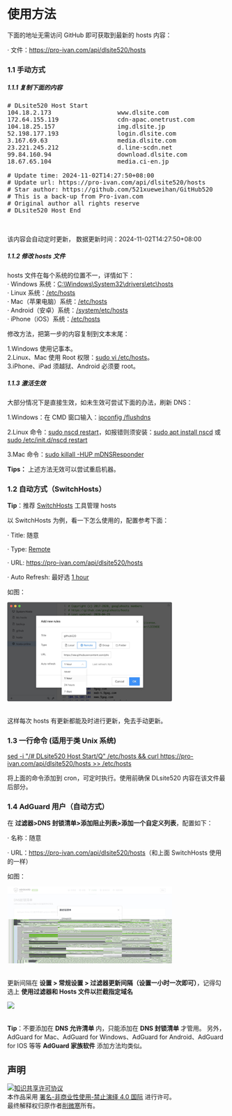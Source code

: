 <h1>使用方法</h1>

下面的地址无需访问 GitHub 即可获取到最新的 hosts 内容：<br>

· 文件：<u>https://pro-ivan.com/api/dlsite520/hosts</u><br>

<h3>1.1 手动方式</h3>

<h5>1.1.1 复制下面的内容</h5>

<pre>
# DLsite520 Host Start
104.18.2.173                  www.dlsite.com
172.64.155.119                cdn-apac.onetrust.com
104.18.25.157                 img.dlsite.jp
52.198.177.193                login.dlsite.com
3.167.69.63                   media.dlsite.com
23.221.245.212                d.line-scdn.net
99.84.160.94                  download.dlsite.com
18.67.65.104                  media.ci-en.jp

# Update time: 2024-11-02T14:27:50+08:00
# Update url: https://pro-ivan.com/api/dlsite520/hosts
# Star author: https://github.com/521xueweihan/GitHub520
# This is a back-up from Pro-ivan.com
# Original author all rights reserve
# DLsite520 Host End

</pre>

<br>该内容会自动定时更新， 数据更新时间：2024-11-02T14:27:50+08:00<br>

<h5>1.1.2 修改 hosts 文件</h5>

hosts 文件在每个系统的位置不一，详情如下：<br>
· Windows 系统：<u>C:\Windows\System32\drivers\etc\hosts</u><br>
· Linux 系统：<u>/etc/hosts</u><br>
· Mac（苹果电脑）系统：<u>/etc/hosts</u><br>
· Android（安卓）系统：<u>/system/etc/hosts</u><br>
· iPhone（iOS）系统：<u>/etc/hosts</u><br>

修改方法，把第一步的内容复制到文本末尾：<br>

1.Windows 使用记事本。<br>
2.Linux、Mac 使用 Root 权限：<u>sudo vi /etc/hosts</u>。<br>
3.iPhone、iPad 须越狱、Android 必须要 root。<br>

<h5>1.1.3 激活生效</h5>
大部分情况下是直接生效，如未生效可尝试下面的办法，刷新 DNS：<br>

1.Windows：在 CMD 窗口输入：<u>ipconfig /flushdns</u><br>

2.Linux 命令：<u>sudo nscd restart</u>，如报错则须安装：<u>sudo apt install nscd</u> 或 <u>sudo /etc/init.d/nscd restart</u><br>

3.Mac 命令：<u>sudo killall -HUP mDNSResponder</u><br>

<b>Tips：</b> 上述方法无效可以尝试重启机器。<br>

<h3>1.2 自动方式（SwitchHosts）</h3>

<b>Tip</b>：推荐 <a href="https://github.com/oldj/SwitchHosts">SwitchHosts</a> 工具管理 hosts<br>

以 SwitchHosts 为例，看一下怎么使用的，配置参考下面：<br>

· Title: 随意<br>

· Type: <u>Remote</u><br>

· URL: <u>https://pro-ivan.com/api/dlsite520/hosts</u><br>

· Auto Refresh: 最好选 <u>1 hour</u><br>

如图：<br>

<img src="./img/switch-hosts.png" width=75%><br><br>

这样每次 hosts 有更新都能及时进行更新，免去手动更新。<br>

<h3>1.3 一行命令 (适用于类 Unix 系统)</h3>

<u>sed -i "/# DLsite520 Host Start/Q" /etc/hosts && curl https://pro-ivan.com/api/dlsite520/hosts >> /etc/hosts</u><br>

将上面的命令添加到 cron，可定时执行。使用前确保 DLsite520 内容在该文件最后部分。<br>

<h3>1.4 AdGuard 用户（自动方式）</h3>

在 <b>过滤器>DNS 封锁清单>添加阻止列表>添加一个自定义列表</b>，配置如下：<br>

· 名称：随意<br>

· URL：<u>https://pro-ivan.com/api/dlsite520/hosts</u>（和上面 SwitchHosts 使用的一样）<br>

如图：<br>

<img src="./img/AdGuard-rules.png" width=75%><br><br>

更新间隔在 <b>设置 > 常规设置 > 过滤器更新间隔（设置一小时一次即可）</b>，记得勾选上 <b>使用过滤器和 Hosts 文件以拦截指定域名</b><br>

<img src="./img/AdGuard-rules2.png" width=75%><br><br>

<b>Tip</b>：不要添加在 <b>DNS 允许清单</b> 内，只能添加在 <b>DNS 封锁清单</b> 才管用。 另外，AdGuard for Mac、AdGuard for Windows、AdGuard for Android、AdGuard for IOS 等等 <b>AdGuard 家族软件</b> 添加方法均类似。<br>



<h2>声明</h2>
<a rel="license" href="https://creativecommons.org/licenses/by-nc-nd/4.0/deed.zh"><img alt="知识共享许可协议" style="border-width: 0" src="https://licensebuttons.net/l/by-nc-nd/4.0/88x31.png"></a><br>本作品采用 <a rel="license" href="https://creativecommons.org/licenses/by-nc-nd/4.0/deed.zh">署名-非商业性使用-禁止演绎 4.0 国际</a> 进行许可。<br>最终解释权归原作者<a href="https://github.com/521xueweihan/">削微寒</a>所有。